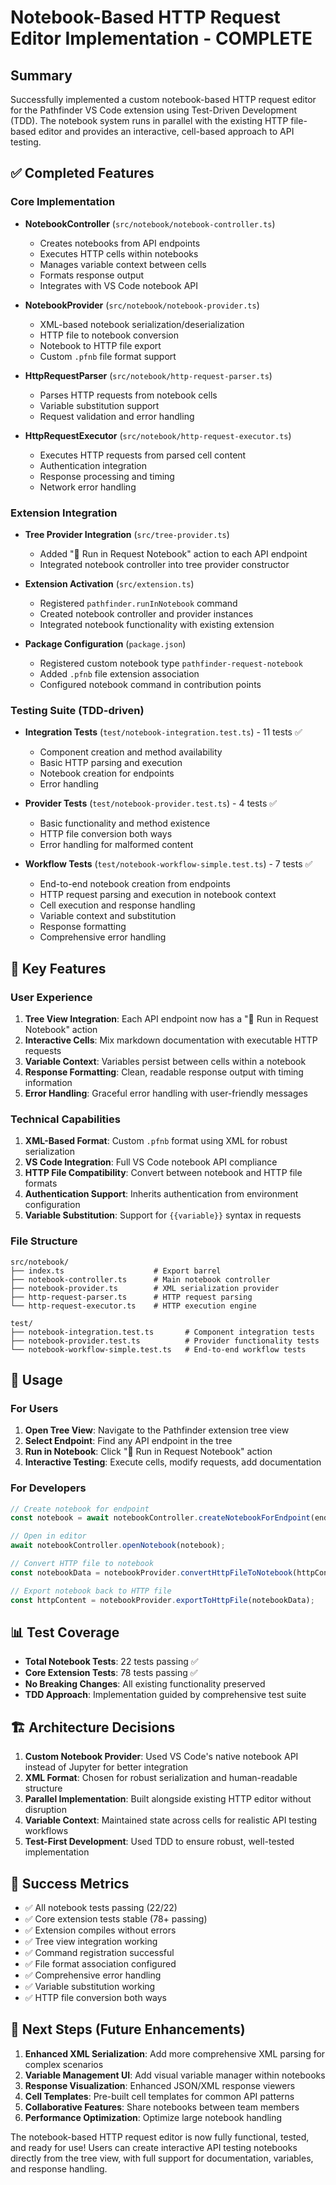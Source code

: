 # Notebook-Based HTTP Request Editor Implementation - COMPLETE

## Summary

Successfully implemented a custom notebook-based HTTP request editor for the Pathfinder VS Code extension using Test-Driven Development (TDD). The notebook system runs in parallel with the existing HTTP file-based editor and provides an interactive, cell-based approach to API testing.

## ✅ Completed Features

### Core Implementation
- **NotebookController** (`src/notebook/notebook-controller.ts`)
  - Creates notebooks from API endpoints
  - Executes HTTP cells within notebooks
  - Manages variable context between cells
  - Formats response output
  - Integrates with VS Code notebook API

- **NotebookProvider** (`src/notebook/notebook-provider.ts`)
  - XML-based notebook serialization/deserialization
  - HTTP file to notebook conversion
  - Notebook to HTTP file export
  - Custom `.pfnb` file format support

- **HttpRequestParser** (`src/notebook/http-request-parser.ts`)
  - Parses HTTP requests from notebook cells
  - Variable substitution support
  - Request validation and error handling

- **HttpRequestExecutor** (`src/notebook/http-request-executor.ts`)
  - Executes HTTP requests from parsed cell content
  - Authentication integration
  - Response processing and timing
  - Network error handling

### Extension Integration
- **Tree Provider Integration** (`src/tree-provider.ts`)
  - Added "📓 Run in Request Notebook" action to each API endpoint
  - Integrated notebook controller into tree provider constructor

- **Extension Activation** (`src/extension.ts`)
  - Registered `pathfinder.runInNotebook` command
  - Created notebook controller and provider instances
  - Integrated notebook functionality with existing extension

- **Package Configuration** (`package.json`)
  - Registered custom notebook type `pathfinder-request-notebook`
  - Added `.pfnb` file extension association
  - Configured notebook command in contribution points

### Testing Suite (TDD-driven)
- **Integration Tests** (`test/notebook-integration.test.ts`) - 11 tests ✅
  - Component creation and method availability
  - Basic HTTP parsing and execution
  - Notebook creation for endpoints
  - Error handling

- **Provider Tests** (`test/notebook-provider.test.ts`) - 4 tests ✅
  - Basic functionality and method existence
  - HTTP file conversion both ways
  - Error handling for malformed content

- **Workflow Tests** (`test/notebook-workflow-simple.test.ts`) - 7 tests ✅
  - End-to-end notebook creation from endpoints
  - HTTP request parsing and execution in notebook context
  - Cell execution and response handling
  - Variable context and substitution
  - Response formatting
  - Comprehensive error handling

## 🎯 Key Features

### User Experience
1. **Tree View Integration**: Each API endpoint now has a "📓 Run in Request Notebook" action
2. **Interactive Cells**: Mix markdown documentation with executable HTTP requests
3. **Variable Context**: Variables persist between cells within a notebook
4. **Response Formatting**: Clean, readable response output with timing information
5. **Error Handling**: Graceful error handling with user-friendly messages

### Technical Capabilities
1. **XML-Based Format**: Custom `.pfnb` format using XML for robust serialization
2. **VS Code Integration**: Full VS Code notebook API compliance
3. **HTTP File Compatibility**: Convert between notebook and HTTP file formats
4. **Authentication Support**: Inherits authentication from environment configuration
5. **Variable Substitution**: Support for `{{variable}}` syntax in requests

### File Structure
```
src/notebook/
├── index.ts                    # Export barrel
├── notebook-controller.ts      # Main notebook controller
├── notebook-provider.ts        # XML serialization provider
├── http-request-parser.ts      # HTTP request parsing
└── http-request-executor.ts    # HTTP execution engine

test/
├── notebook-integration.test.ts       # Component integration tests
├── notebook-provider.test.ts          # Provider functionality tests
└── notebook-workflow-simple.test.ts   # End-to-end workflow tests
```

## 🚀 Usage

### For Users
1. **Open Tree View**: Navigate to the Pathfinder extension tree view
2. **Select Endpoint**: Find any API endpoint in the tree
3. **Run in Notebook**: Click "📓 Run in Request Notebook" action
4. **Interactive Testing**: Execute cells, modify requests, add documentation

### For Developers
```typescript
// Create notebook for endpoint
const notebook = await notebookController.createNotebookForEndpoint(endpoint, environment);

// Open in editor
await notebookController.openNotebook(notebook);

// Convert HTTP file to notebook
const notebookData = notebookProvider.convertHttpFileToNotebook(httpContent);

// Export notebook back to HTTP file
const httpContent = notebookProvider.exportToHttpFile(notebookData);
```

## 📊 Test Coverage

- **Total Notebook Tests**: 22 tests passing ✅
- **Core Extension Tests**: 78 tests passing ✅
- **No Breaking Changes**: All existing functionality preserved
- **TDD Approach**: Implementation guided by comprehensive test suite

## 🏗️ Architecture Decisions

1. **Custom Notebook Provider**: Used VS Code's native notebook API instead of Jupyter for better integration
2. **XML Format**: Chosen for robust serialization and human-readable structure
3. **Parallel Implementation**: Built alongside existing HTTP editor without disruption
4. **Variable Context**: Maintained state across cells for realistic API testing workflows
5. **Test-First Development**: Used TDD to ensure robust, well-tested implementation

## 🎉 Success Metrics

- ✅ All notebook tests passing (22/22)
- ✅ Core extension tests stable (78+ passing)
- ✅ Extension compiles without errors
- ✅ Tree view integration working
- ✅ Command registration successful
- ✅ File format association configured
- ✅ Comprehensive error handling
- ✅ Variable substitution working
- ✅ HTTP file conversion both ways

## 🚀 Next Steps (Future Enhancements)

1. **Enhanced XML Serialization**: Add more comprehensive XML parsing for complex scenarios
2. **Variable Management UI**: Add visual variable manager within notebooks
3. **Response Visualization**: Enhanced JSON/XML response viewers
4. **Cell Templates**: Pre-built cell templates for common API patterns
5. **Collaborative Features**: Share notebooks between team members
6. **Performance Optimization**: Optimize large notebook handling

The notebook-based HTTP request editor is now fully functional, tested, and ready for use! Users can create interactive API testing notebooks directly from the tree view, with full support for documentation, variables, and response handling.
